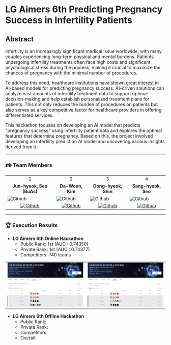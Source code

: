 # LG Aimers 6th Predicting Pregnancy Success in Infertility Patients

## Abstract
Infertility is an increasingly significant medical issue worldwide, with many couples experiencing long-term physical and mental burdens. Patients undergoing infertility treatments often face high costs and significant psychological stress during the process, making it crucial to maximize the chances of pregnancy with the minimal number of procedures.

To address this need, healthcare institutions have shown great interest in AI-based models for predicting pregnancy success. AI-driven solutions can analyze vast amounts of infertility treatment data to support optimal decision-making and help establish personalized treatment plans for patients. This not only reduces the burden of procedures on patients but also serves as a key competitive factor for healthcare providers in offering differentiated services.

This hackathon focuses on developing an AI model that predicts "pregnancy success" using infertility patient data and explores the optimal features that determine pregnancy. Based on this, the project involved developing an infertility prediction AI model and uncovering various insights derived from it.

---

<h3> 👪 Team Members </h3>
<table>
  <tr>
    <td> <div align=center>  1 </div> </td>
    <td> <div align=center>  2 </div> </td>
    <td> <div align=center>  3 </div> </td>
    <td> <div align=center>  4 </div> </td>
  </tr>
  <tr>
    <td> <div align=center> <b>Jun-hyeok, Seo (BuAs)</b> </div> </td>
    <td> <div align=center> <b>Da-Woon, Kim</b> </div> </td>
    <td> <div align=center> <b>Dong-hyeok, Shin</b>  </div>  </td>
    <td> <div align=center> <b>Sang-hyeok, Seo</b> </div> </td>
  </tr>
  <tr>
    <td> <img alt="Github" src ="https://github.com/user-attachments/assets/2fad07e0-8441-46fd-8f4b-60870260e3f9" width="200" height="300"/> </td>
    <td> <img alt="Github" src ="https://github.com/user-attachments/assets/fa51738c-7890-45c2-b8d3-05715d756093" width="200" height="300"/> </td>
    <td>  <img  alt="Github"  src ="https://github.com/UpstageAILab/upstage-ml-regression-01/assets/76687996/c4cb11ba-e02f-4776-97c8-9585ae4b9f1d"      width="200"  height="300"/>  </td>
    <td> <img alt="Github" src ="https://github.com/user-attachments/assets/dcc28d77-814b-44bf-b0a7-daaede6211f6" width="200" height="300"/> </td>
  </tr>
  <tr>
    <td> <div align=center> <a href="https://github.com/SeoBuAs"> <img alt="Github" src ="https://img.shields.io/badge/Github-181717.svg?&style=plastic&logo=Github&logoColor=white"/> </div> </td>
    <td> <div align=center> <a href="https://github.com/Daw-ny"> <img alt="Github" src ="https://img.shields.io/badge/Github-181717.svg?&style=plastic&logo=Github&logoColor=white"/> </div> </td>
    <td>  <div  align=center>  <a  href="https://github.com/HyeokHam">  <img  alt="Github"  src ="https://img.shields.io/badge/Github-181717.svg?&style=plastic&logo=Github&logoColor=white"/>  </div>  </td>
    <td> <div align=center> <a href="https://github.com/devhyuk96"> <img alt="Github" src ="https://img.shields.io/badge/Github-181717.svg?&style=plastic&logo=Github&logoColor=white"/> </div> </td>

  </tr>
</table>

---

### 🏆 Execution Results
- **LG Aimers 6th Online Hackathon** 
  - Public Rank: 1st (AUC : 0.74350)
  - Private Rank: 1st (AUC : 0.74377)
  - Competitors: 740 teams

<table>
  <tr>
    <td><img src="./images/Online_PublicScore.png" alt="Image 1" width="450px" /></td>
    <td><img src="./images/Online_PrivateScore.png" alt="Image 2" width="450px" /></td>
  </tr>
</table>

- **LG Aimers 6th Offline Hackathon**  
  - Public Rank:
  - Private Rank:
  - Competitors: 
  - Overall:
